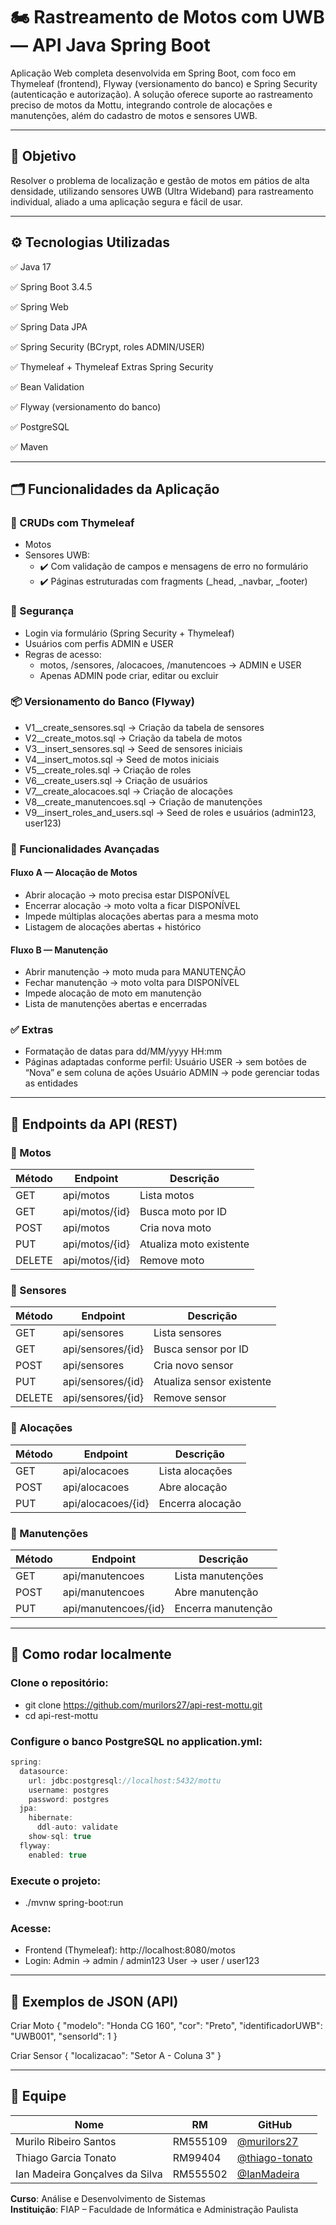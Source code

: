 # 🏍️ Rastreamento de Motos com UWB — API Java Spring Boot

Aplicação Web completa desenvolvida em Spring Boot, com foco em Thymeleaf (frontend), Flyway (versionamento do banco) e Spring Security (autenticação e autorização).
A solução oferece suporte ao rastreamento preciso de motos da Mottu, integrando controle de alocações e manutenções, além do cadastro de motos e sensores UWB.

---

## 📌 Objetivo

Resolver o problema de localização e gestão de motos em pátios de alta densidade, utilizando sensores UWB (Ultra Wideband) para rastreamento individual, aliado a uma aplicação segura e fácil de usar.

---

## ⚙️ Tecnologias Utilizadas

✅ Java 17

✅ Spring Boot 3.4.5

✅ Spring Web

✅ Spring Data JPA

✅ Spring Security (BCrypt, roles ADMIN/USER)

✅ Thymeleaf + Thymeleaf Extras Spring Security

✅ Bean Validation

✅ Flyway (versionamento do banco)

✅ PostgreSQL

✅ Maven

---

## 🗂️ Funcionalidades da Aplicação
### 🔧 CRUDs com Thymeleaf

- Motos
- Sensores UWB:
  - ✔️ Com validação de campos e mensagens de erro no formulário
  - ✔️ Páginas estruturadas com fragments (_head, _navbar, _footer)

### 🔐 Segurança

- Login via formulário (Spring Security + Thymeleaf)
- Usuários com perfis ADMIN e USER
- Regras de acesso:
  - motos, /sensores, /alocacoes, /manutencoes → ADMIN e USER
  - Apenas ADMIN pode criar, editar ou excluir

### 📦 Versionamento do Banco (Flyway)

- V1__create_sensores.sql → Criação da tabela de sensores
- V2__create_motos.sql → Criação da tabela de motos
- V3__insert_sensores.sql → Seed de sensores iniciais
- V4__insert_motos.sql → Seed de motos iniciais
- V5__create_roles.sql → Criação de roles
- V6__create_users.sql → Criação de usuários
- V7__create_alocacoes.sql → Criação de alocações
- V8__create_manutencoes.sql → Criação de manutenções
- V9__insert_roles_and_users.sql → Seed de roles e usuários (admin123, user123)

### 🔄 Funcionalidades Avançadas

#### Fluxo A — Alocação de Motos
- Abrir alocação → moto precisa estar DISPONÍVEL
- Encerrar alocação → moto volta a ficar DISPONÍVEL
- Impede múltiplas alocações abertas para a mesma moto
- Listagem de alocações abertas + histórico

#### Fluxo B — Manutenção
- Abrir manutenção → moto muda para MANUTENÇÃO
- Fechar manutenção → moto volta para DISPONÍVEL
- Impede alocação de moto em manutenção
- Lista de manutenções abertas e encerradas

### ✅ Extras

- Formatação de datas para dd/MM/yyyy HH:mm
- Páginas adaptadas conforme perfil:
Usuário USER → sem botões de “Nova” e sem coluna de ações
Usuário ADMIN → pode gerenciar todas as entidades

---

## 🔄 Endpoints da API (REST)
### 📌 Motos

| Método | Endpoint                          | Descrição                                |
|--------|-----------------------------------|------------------------------------------|
GET	| api/motos	| Lista motos |
GET	| api/motos/{id} |	Busca moto por ID |
POST	| api/motos	| Cria nova moto |
PUT	| api/motos/{id} | Atualiza moto existente |
DELETE	| api/motos/{id} |	Remove moto |

### 📌 Sensores

| Método | Endpoint                          | Descrição                                |
|--------|-----------------------------------|------------------------------------------|
GET	| api/sensores |	Lista sensores |
GET	| api/sensores/{id}	| Busca sensor por ID |
POST	| api/sensores | Cria novo sensor |
PUT	| api/sensores/{id}	| Atualiza sensor existente |
DELETE	| api/sensores/{id}	| Remove sensor |

### 📌 Alocações

| Método | Endpoint                          | Descrição                                |
|--------|-----------------------------------|------------------------------------------|
GET	 | api/alocacoes  |	Lista alocações  |
POST	 |api/alocacoes  |	Abre alocação  |
PUT	 | api/alocacoes/{id}  |	Encerra alocação  |
### 📌 Manutenções

| Método | Endpoint                          | Descrição                                |
|--------|-----------------------------------|------------------------------------------|
GET	 | api/manutencoes	 | Lista manutenções  |
POST	 | api/manutencoes  |	Abre manutenção  |
PUT	 | api/manutencoes/{id}  | Encerra manutenção  |

---

## 🧪 Como rodar localmente
### Clone o repositório:
- git clone https://github.com/murilors27/api-rest-mottu.git
- cd api-rest-mottu

### Configure o banco PostgreSQL no application.yml:
```java
spring:
  datasource:
    url: jdbc:postgresql://localhost:5432/mottu
    username: postgres
    password: postgres
  jpa:
    hibernate:
      ddl-auto: validate
    show-sql: true
  flyway:
    enabled: true
```

### Execute o projeto:
- ./mvnw spring-boot:run

### Acesse:
- Frontend (Thymeleaf): http://localhost:8080/motos
- Login:
Admin → admin / admin123
User → user / user123

---

## 📸 Exemplos de JSON (API)
Criar Moto
{
  "modelo": "Honda CG 160",
  "cor": "Preto",
  "identificadorUWB": "UWB001",
  "sensorId": 1
}

Criar Sensor
{
  "localizacao": "Setor A - Coluna 3"
}

---

## 👥 Equipe

| Nome                                | RM       | GitHub                                |
|-------------------------------------|----------|----------------------------------------|
| Murilo Ribeiro Santos               | RM555109 | [@murilors27](https://github.com/murilors27) |
| Thiago Garcia Tonato                | RM99404  | [@thiago-tonato](https://github.com/thiago-tonato) |
| Ian Madeira Gonçalves da Silva      | RM555502 | [@IanMadeira](https://github.com/IanMadeira) |

**Curso**: Análise e Desenvolvimento de Sistemas  
**Instituição**: FIAP – Faculdade de Informática e Administração Paulista
